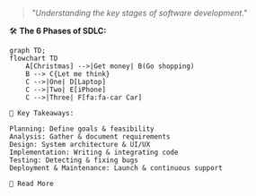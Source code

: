 > *"Understanding the key stages of software development."*

🛠️ **The 6 Phases of SDLC:**

```mermaid
graph TD;
flowchart TD
    A[Christmas] -->|Get money| B(Go shopping)
    B --> C{Let me think}
    C -->|One| D[Laptop]
    C -->|Two| E[iPhone]
    C -->|Three| F[fa:fa-car Car]
    
📌 Key Takeaways:

Planning: Define goals & feasibility
Analysis: Gather & document requirements
Design: System architecture & UI/UX
Implementation: Writing & integrating code
Testing: Detecting & fixing bugs
Deployment & Maintenance: Launch & continuous support

📄 Read More